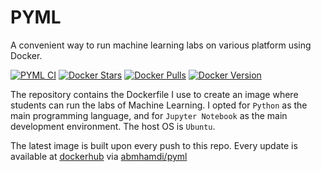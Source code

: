 # PYML
A convenient way to run machine learning labs on various platform using Docker.

[![PYML CI](https://github.com/a-mhamdi/pyml/actions/workflows/docker-image.yml/badge.svg)](https://github.com/a-mhamdi/pyml/actions/workflows/docker-image.yml)
[![Docker Stars](https://img.shields.io/docker/stars/abmhamdi/pyml)](https://hub.docker.com/r/abmhamdi/pyml)
[![Docker Pulls](https://img.shields.io/docker/pulls/abmhamdi/pyml)](https://hub.docker.com/r/abmhamdi/pyml)
[![Docker Version](https://img.shields.io/docker/v/abmhamdi/pyml?sort=semver)](https://hub.docker.com/r/abmhamdi/pyml)
<!--
[![Docker Automated](https://img.shields.io/docker/cloud/automated/abmhamdi/pyml)](https://hub.docker.com/r/abmhamdi/pyml)
[![Docker Build](https://img.shields.io/docker/cloud/build/abmhamdi/pyml)](https://hub.docker.com/r/abmhamdi/pyml)
!-->


The repository contains the Dockerfile I use to create an image where students can run the labs of Machine Learning. I opted for `Python` as the main programming language, and for `Jupyter Notebook` as the main development environment. The host OS is `Ubuntu`.

The latest image is built upon every push to this repo. Every update is available at [dockerhub](https://hub.docker.com/) via [abmhamdi/pyml](https://hub.docker.com/repository/docker/abmhamdi/pyml)
